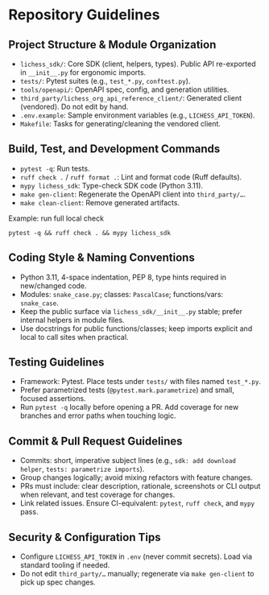 # Repository Guidelines

## Project Structure & Module Organization
- `lichess_sdk/`: Core SDK (client, helpers, types). Public API re-exported in `__init__.py` for ergonomic imports.
- `tests/`: Pytest suites (e.g., `test_*.py`, `conftest.py`).
- `tools/openapi/`: OpenAPI spec, config, and generation utilities.
- `third_party/lichess_org_api_reference_client/`: Generated client (vendored). Do not edit by hand.
- `.env.example`: Sample environment variables (e.g., `LICHESS_API_TOKEN`).
- `Makefile`: Tasks for generating/cleaning the vendored client.

## Build, Test, and Development Commands
- `pytest -q`: Run tests.
- `ruff check .` / `ruff format .`: Lint and format code (Ruff defaults).
- `mypy lichess_sdk`: Type-check SDK code (Python 3.11).
- `make gen-client`: Regenerate the OpenAPI client into `third_party/…`.
- `make clean-client`: Remove generated artifacts.

Example: run full local check

```
pytest -q && ruff check . && mypy lichess_sdk
```

## Coding Style & Naming Conventions
- Python 3.11, 4-space indentation, PEP 8, type hints required in new/changed code.
- Modules: `snake_case.py`; classes: `PascalCase`; functions/vars: `snake_case`.
- Keep the public surface via `lichess_sdk/__init__.py` stable; prefer internal helpers in module files.
- Use docstrings for public functions/classes; keep imports explicit and local to call sites when practical.

## Testing Guidelines
- Framework: Pytest. Place tests under `tests/` with files named `test_*.py`.
- Prefer parametrized tests (`@pytest.mark.parametrize`) and small, focused assertions.
- Run `pytest -q` locally before opening a PR. Add coverage for new branches and error paths when touching logic.

## Commit & Pull Request Guidelines
- Commits: short, imperative subject lines (e.g., `sdk: add download helper`, `tests: parametrize imports`).
- Group changes logically; avoid mixing refactors with feature changes.
- PRs must include: clear description, rationale, screenshots or CLI output when relevant, and test coverage for changes.
- Link related issues. Ensure CI-equivalent: `pytest`, `ruff check`, and `mypy` pass.

## Security & Configuration Tips
- Configure `LICHESS_API_TOKEN` in `.env` (never commit secrets). Load via standard tooling if needed.
- Do not edit `third_party/…` manually; regenerate via `make gen-client` to pick up spec changes.
